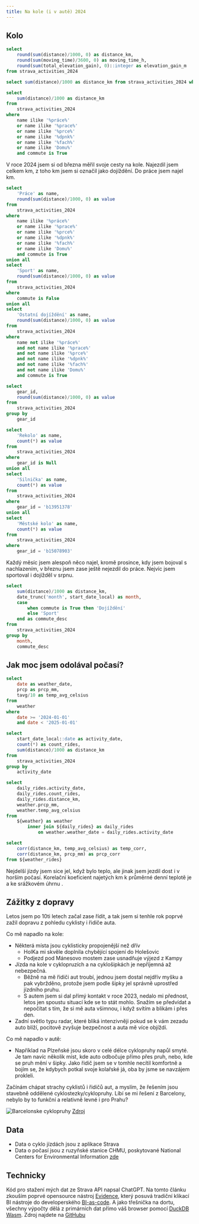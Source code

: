```yaml
---
title: Na kole (i v autě) 2024
---
```


## Kolo
```sql totals
select
    round(sum(distance)/1000, 0) as distance_km,
    round(sum(moving_time)/3600, 0) as moving_time_h,
    round(sum(total_elevation_gain), 0)::integer as elevation_gain_m
from strava_activities_2024
```

<BigValue 
  data={totals} 
  value=distance_km
  title="Najeto km"
/>
<BigValue 
  data={totals} 
  value=moving_time_h
  title="Aktivních hodin"
/>
<BigValue 
  data={totals} 
  value=elevation_gain_m
  title="Nastoupané metry"
  fmt="num0"
/>

```sql total_distance_commute
select sum(distance)/1000 as distance_km from strava_activities_2024 where commute is True
```

```sql total_distance_commute_work
select 
    sum(distance)/1000 as distance_km
from
    strava_activities_2024
where
    name ilike '%práce%'
    or name ilike '%prace%'
    or name ilike '%prce%'
    or name ilike '%dpnk%'
    or name ilike '%fach%'
    or name ilike 'Domu%'
    and commute is True

```

V roce 2024 jsem si od března měřil svoje cesty na kole. Najezdil jsem celkem <Value data = {totals} column = distance_km /> km, z toho <Value data = {total_distance_commute} column = distance_km /> km jsem si označil jako dojíždění. Do práce jsem najel <Value data = {total_distance_commute_work} column = distance_km /> km.

```sql activity_type
select 
    'Práce' as name,
    round(sum(distance)/1000, 0) as value
from
    strava_activities_2024
where
    name ilike '%práce%'
    or name ilike '%prace%'
    or name ilike '%prce%'
    or name ilike '%dpnk%'
    or name ilike '%fach%'
    or name ilike 'Domu%'
    and commute is True
union all
select
    'Sport' as name,
    round(sum(distance)/1000, 0) as value
from
    strava_activities_2024
where
    commute is False
union all
select
    'Ostatní dojíždění' as name,
    round(sum(distance)/1000, 0) as value
from
    strava_activities_2024
where
    name not ilike '%práce%'
    and not name ilike '%prace%'
    and not name ilike '%prce%'
    and not name ilike '%dpnk%'
    and not name ilike '%fach%'
    and not name ilike 'Domu%'
    and commute is True
```


```sql bike_type
select
    gear_id,
    round(sum(distance)/1000, 0) as value
from
    strava_activities_2024
group by
    gear_id
```

```sql bike_type_chart
select 
    'Rekolo' as name,
    count(*) as value
from
    strava_activities_2024
where
    gear_id is Null
union all
select 
    'Silnička' as name,
    count(*) as value
from
    strava_activities_2024
where
    gear_id = 'b13951378'
union all
select 
    'Městské kolo' as name,
    count(*) as value
from
    strava_activities_2024
where
    gear_id = 'b15078903'
```


<Grid cols=2>
    <ECharts config={
    {
        tooltip: {
            formatter: '{b}: {c} ({d}%)'
        },
      series: [
        {
          type: 'pie',
          radius: ['30%', '60%'],
          data: [...activity_type],
        }
      ],
      title: {
        text: "Najeté km podle účelu cesty",
        left: 'center',
        top: 0
      }
      }
    }
    />
   <Group>
    <ECharts config={
    {
        tooltip: {
            formatter: '{b}: {c} ({d}%)'
        },
      series: [
        {
          type: 'pie',
          radius: ['30%', '60%'],
          data: [...bike_type_chart],
        }
      ],
      title: {
        text: "Počet jízd podle kola",
        left: 'center',
        top: 0
      },
      }
    }
    />
   </Group>
</Grid>

Každý měsíc jsem alespoň něco najel, kromě prosince, kdy jsem bojoval s nachlazením, v březnu jsem zase ještě nejezdil do práce. Nejvíc jsem sportoval i dojížděl v srpnu.

```sql total_distance_month
select 
    sum(distance)/1000 as distance_km,
    date_trunc('month', start_date_local) as month,
    case
        when commute is True then 'Dojíždění'
        else 'Sport'
    end as commute_desc
from
    strava_activities_2024
group by
    month,
    commute_desc

```

<BarChart 
    data={total_distance_month}
    x=month
    y=distance_km
    series=commute_desc
    type=grouped
    title="Km měsíčně podle typu aktivity"
/>

## Jak moc jsem odolával počasí?
```sql weather
select
    date as weather_date,
    prcp as prcp_mm,
    tavg/10 as temp_avg_celsius 
from
    weather
where 
    date >= '2024-01-01'
    and date < '2025-01-01'
```


```sql daily_rides
select
    start_date_local::date as activity_date,
    count(*) as count_rides,
    sum(distance)/1000 as distance_km
from
    strava_activities_2024
group by
    activity_date
```

```sql weather_rides
select
    daily_rides.activity_date,
    daily_rides.count_rides,
    daily_rides.distance_km,
    weather.prcp_mm,
    weather.temp_avg_celsius
from
    ${weather} as weather
        inner join ${daily_rides} as daily_rides
            on weather.weather_date = daily_rides.activity_date
```

```sql correlation
select
    corr(distance_km, temp_avg_celsius) as temp_corr,
    corr(distance_km, prcp_mm) as prcp_corr
from ${weather_rides}
```

<BarChart 
    data={weather}
    x=weather_date
    y=temp_avg_celsius
    title="Průměrná denní teplota"
/>

<ScatterPlot 
    data={weather_rides}
    x=temp_avg_celsius
    xAxisTitle="Průměrná denní teplota °C"
    y=distance_km
    yAxisTitle="Denní počet najetých km"
    title="Průměrná denní teplota vs. denní počet najetých km"
/>

Nejdelší jízdy jsem sice jel, když bylo teplo, ale jinak jsem jezdil dost i v horším počasí. Korelační koeficient najetých km k průměrné denní teplotě je <Value data = {correlation} column = temp_corr /> a ke srážkovém úhrnu <Value data = {correlation} column = prcp_corr />.

## Zážitky z dopravy
Letos jsem po 10ti letech začal zase řídit, a tak jsem si tenhle rok poprvé zažil dopravu z pohledu cyklisty i řidiče auta.

Co mě napadlo na kole:
- Některá místa jsou cyklisticky propojenější než dřív
    - HolKa mi skvěle doplnila chybějící spojení do Holešovic
    - Podjezd pod Mánesovo mostem zase usnadňuje výjezd z Kampy
- Jízda na kole v cyklopruzích a na cyklošipkách je nepříjemná až nebezpečná.
    - Běžně na mě řidiči aut troubí, jednou jsem dostal nejdřív myšku a pak vybržděno, protože jsem podle šipky jel správně uprostřed jízdního pruhu.
    - S autem jsem si dal přímý kontakt v roce 2023, nedalo mi přednost, letos jen spoustu situací kde se to stát mohlo. Snažím se předvídat a nepočítat s tím, že si mě auta všimnou, i když svítím a blikám i přes den.
- Zadní světlo typu radar, které bliká intenzivněji pokud se k vám zezadu auto blíží, pocitově zvyšuje bezpečnost a auta mě více objíždí.

Co mě napadlo v autě:
- Například na Plzeňské jsou skoro v celé délce cyklopruhy napůl smyté. Je tam navíc několik míst, kde auto odbočuje přímo přes pruh, nebo, kde se pruh mění v šipky. Jako řidič jsem se v tomhle necítil komfortně a bojím se, že kdybych potkal svoje kolařské já, oba by jsme se navzájem prokleli.


Začínám chápat strachy cyklistů i řidičů aut, a myslím, že řešením jsou stavebně oddělené cyklostezky/cyklopruhy. Líbí se mi řešení z Barcelony, nebylo by to funkční a relativně levné i pro Prahu?

![Barcelonske cyklopruhy](/bcn_bike_lane.png)
[Zdroj](https://www.barcelona.cat/mobilitat/en/type-route)

## Data
- Data o cyklo jízdách jsou z aplikace Strava
- Data o počasí jsou z ruzyňské stanice CHMU, poskytované National Centers for Environmental Information [zde](https://www.ncei.noaa.gov/data/daily-summaries/access/EZM00011518.csv)

## Technicky
Kód pro stažení mých dat ze Strava API napsal ChatGPT. Na tomto článku zkouším poprvé opensource nástroj [Evidence](https://evidence.dev/), který posuvá tradiční klikací BI nástroje do developerského [BI-as-code](https://motherduck.com/blog/the-future-of-bi-bi-as-code-duckdb-impact/). A jako třešnička na dortu, všechny výpočty dělá z primárních dat přímo váš browser pomocí [DuckDB Wasm](https://duckdb.org/docs/api/wasm/overview.html). Zdroj najdete na [GitHubu](https://github.com/frantakalab/evidence)